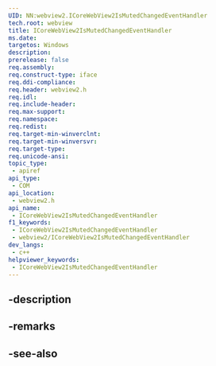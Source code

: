 ```yaml
---
UID: NN:webview2.ICoreWebView2IsMutedChangedEventHandler
tech.root: webview
title: ICoreWebView2IsMutedChangedEventHandler
ms.date: 
targetos: Windows
description: 
prerelease: false
req.assembly: 
req.construct-type: iface
req.ddi-compliance: 
req.header: webview2.h
req.idl: 
req.include-header: 
req.max-support: 
req.namespace: 
req.redist: 
req.target-min-winverclnt: 
req.target-min-winversvr: 
req.target-type: 
req.unicode-ansi: 
topic_type:
 - apiref
api_type:
 - COM
api_location:
 - webview2.h
api_name:
 - ICoreWebView2IsMutedChangedEventHandler
f1_keywords:
 - ICoreWebView2IsMutedChangedEventHandler
 - webview2/ICoreWebView2IsMutedChangedEventHandler
dev_langs:
 - c++
helpviewer_keywords:
 - ICoreWebView2IsMutedChangedEventHandler
---
```


## -description

## -remarks

## -see-also

